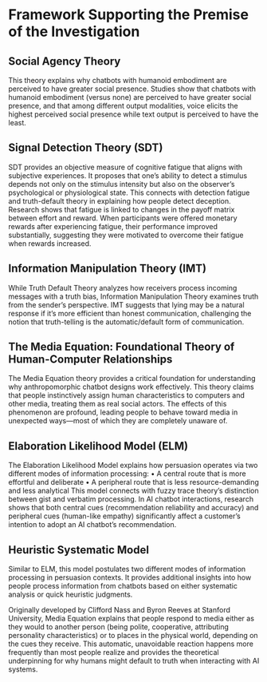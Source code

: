 # Framework Supporting the Premise of the Investigation

## Social Agency Theory

This theory explains why chatbots with humanoid embodiment are perceived to have greater social presence. Studies show that chatbots with humanoid embodiment (versus none) are perceived to have greater social presence, and that among different output modalities, voice elicits the highest perceived social presence while text output is perceived to have the least.

## Signal Detection Theory (SDT)

SDT provides an objective measure of cognitive fatigue that aligns with subjective experiences. It proposes that one’s ability to detect a stimulus depends not only on the stimulus intensity but also on the observer’s psychological or physiological state. This connects with detection fatigue and truth-default theory in explaining how people detect deception.
Research shows that fatigue is linked to changes in the payoff matrix between effort and reward. When participants were offered monetary rewards after experiencing fatigue, their performance improved substantially, suggesting they were motivated to overcome their fatigue when rewards increased.

## Information Manipulation Theory (IMT)

While Truth Default Theory analyzes how receivers process incoming messages with a truth bias, Information Manipulation Theory examines truth from the sender’s perspective. IMT suggests that lying may be a natural response if it’s more efficient than honest communication, challenging the notion that truth-telling is the automatic/default form of communication.

## The Media Equation: Foundational Theory of Human-Computer Relationships

The Media Equation theory provides a critical foundation for understanding why anthropomorphic chatbot designs work effectively. This theory claims that people instinctively assign human characteristics to computers and other media, treating them as real social actors. The effects of this phenomenon are profound, leading people to behave toward media in unexpected ways—most of which they are completely unaware of.

## Elaboration Likelihood Model (ELM)

The Elaboration Likelihood Model explains how persuasion operates via two different modes of information processing:
    • A central route that is more effortful and deliberate
    • A peripheral route that is less resource-demanding and less analytical
    This model connects with fuzzy trace theory’s distinction between gist and verbatim processing. In AI chatbot interactions, research shows that both central cues (recommendation reliability and accuracy) and peripheral cues (human-like empathy) significantly affect a customer’s intention to adopt an AI chatbot’s recommendation.

## Heuristic Systematic Model

Similar to ELM, this model postulates two different modes of information processing in persuasion contexts. It provides additional insights into how people process information from chatbots based on either systematic analysis or quick heuristic judgments.

Originally developed by Clifford Nass and Byron Reeves at Stanford University, Media Equation explains that people respond to media either as they would to another person (being polite, cooperative, attributing personality characteristics) or to places in the physical world, depending on the cues they receive. This automatic, unavoidable reaction happens more frequently than most people realize and provides the theoretical underpinning for why humans might default to truth when interacting with AI systems.